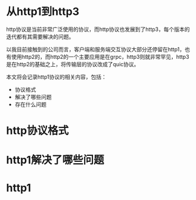 # 从http1到http3
http协议是当前非常广泛使用的协议，而http协议也发展到了http3，每个版本的迭代都有其需要解决的问题。

以我目前接触到的公司而言，客户端和服务端交互协议大部分还停留在http1，也有使用http2的，而http2的一个主要应用是在grpc，http3则就非常罕见，http3是在http2的基础之上，将传输层的协议改成了quic协议。

本文将会记录http1协议的相关内容，包括：

- 协议格式
- 解决了哪些问题
- 存在什么问题

# http协议格式

# http1解决了哪些问题

# http1